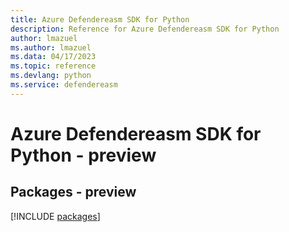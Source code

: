 ```yaml
---
title: Azure Defendereasm SDK for Python
description: Reference for Azure Defendereasm SDK for Python
author: lmazuel
ms.author: lmazuel
ms.data: 04/17/2023
ms.topic: reference
ms.devlang: python
ms.service: defendereasm
---
```

# Azure Defendereasm SDK for Python - preview
## Packages - preview
[!INCLUDE [packages](defendereasm-index.md)]